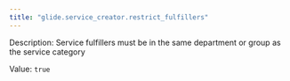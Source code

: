 ```yaml
---
title: "glide.service_creator.restrict_fulfillers"
---
```


Description: Service fulfillers must be in the same department or group as the service category

Value: `true`